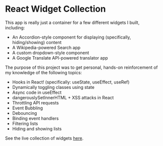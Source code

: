 # React Widget Collection

This app is really just a container for a few different widgets I built, including:

- An Accordion-style component for displaying (specifically, hiding/showing) content
- A Wikipedia-powered Search app
- A custom dropdown-style component
- A Google Translate API-powered translator app

The purpose of this project was to get personal, hands-on reinforcement of my knowledge of the following topics:

- Hooks in React! (specifically: useState, useEffect, useRef)
- Dynamically toggling classes using state
- Async code in useEffect
- dangerouslySetInnerHTML + XSS attacks in React
- Throttling API requests
- Event Bubbling
- Debouncing
- Binding event handlers
- Filtering lists
- Hiding and showing lists

See the live collection of widgets <a href="https://tcs-react-widget-collection.netlify.app/" target="_blank" >here</a>.
